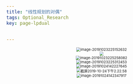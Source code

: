 ```yaml
---
title: "线性规划的对偶"
tags: Optional_Research
key: page-lpdual


---
```


<center><img src="https://miaochenlu.github.io/picture/image-20191023225152632.png" alt="image-20191023225152632" style="zoom: 67%;" /></center>

<center><img src="https://miaochenlu.github.io/picture/image-20191023225216592.png" style="zoom:67%;" /></center>

<center><img src="https://miaochenlu.github.io/picture/image-20191023225258082.png" alt="image-20191023225258082" style="zoom:67%;" /></center>

<center><img src="https://miaochenlu.github.io/picture/image-20191023225312453.png" alt="image-20191023225312453" style="zoom:67%;" /></center>

<center><img src="https://miaochenlu.github.io/picture/image-20191024142227645.png" alt="image-20191024142227645" style="zoom:67%;" /></center>

<center><img src="https://miaochenlu.github.io/picture/截屏2019-10-24下午2.22.58.png" alt="截屏2019-10-24下午2.22.58" style="zoom:67%;" /></center>

<center><img src="https://miaochenlu.github.io/picture/image-20191024142347917.png" alt="image-20191024142347917" style="zoom:67%;" /></center>

